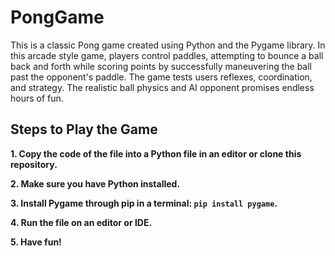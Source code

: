 # PongGame
This is a classic Pong game created using Python and the Pygame library. In this arcade style game, players control paddles, attempting to bounce a ball back and forth while scoring points by successfully maneuvering the ball past the opponent's paddle. The game tests users reflexes, coordination, and strategy. The realistic ball physics and AI opponent promises endless hours of fun.

## Steps to Play the Game

**1. Copy the code of the file into a Python file in an editor or clone this repository.**

**2. Make sure you have Python installed.**

**3. Install Pygame through pip in a terminal: `pip install pygame`.**

**4. Run the file on an editor or IDE.**

**5. Have fun!**
